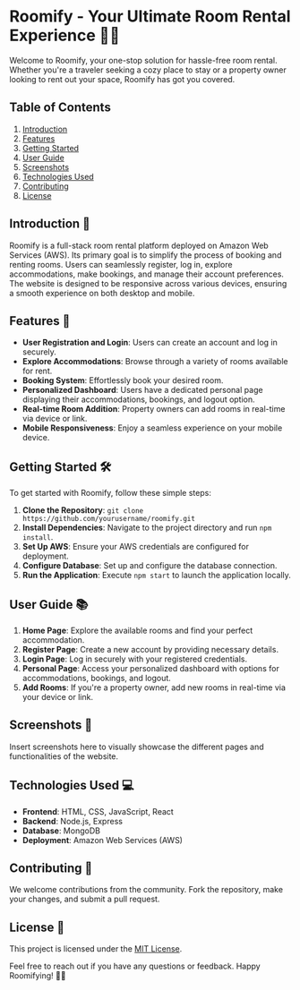 # Roomify - Your Ultimate Room Rental Experience 🏡🌟

Welcome to Roomify, your one-stop solution for hassle-free room rental. Whether you're a traveler seeking a cozy place to stay or a property owner looking to rent out your space, Roomify has got you covered.

## Table of Contents
1. [Introduction](#introduction)
2. [Features](#features)
3. [Getting Started](#getting-started)
4. [User Guide](#user-guide)
5. [Screenshots](#screenshots)
6. [Technologies Used](#technologies-used)
7. [Contributing](#contributing)
8. [License](#license)

## Introduction 🌟

Roomify is a full-stack room rental platform deployed on Amazon Web Services (AWS). Its primary goal is to simplify the process of booking and renting rooms. Users can seamlessly register, log in, explore accommodations, make bookings, and manage their account preferences. The website is designed to be responsive across various devices, ensuring a smooth experience on both desktop and mobile.

## Features 🚀

- **User Registration and Login**: Users can create an account and log in securely.
- **Explore Accommodations**: Browse through a variety of rooms available for rent.
- **Booking System**: Effortlessly book your desired room.
- **Personalized Dashboard**: Users have a dedicated personal page displaying their accommodations, bookings, and logout option.
- **Real-time Room Addition**: Property owners can add rooms in real-time via device or link.
- **Mobile Responsiveness**: Enjoy a seamless experience on your mobile device.

## Getting Started 🛠️

To get started with Roomify, follow these simple steps:

1. **Clone the Repository**: `git clone https://github.com/yourusername/roomify.git`
2. **Install Dependencies**: Navigate to the project directory and run `npm install`.
3. **Set Up AWS**: Ensure your AWS credentials are configured for deployment.
4. **Configure Database**: Set up and configure the database connection.
5. **Run the Application**: Execute `npm start` to launch the application locally.

## User Guide 📚

1. **Home Page**: Explore the available rooms and find your perfect accommodation.
2. **Register Page**: Create a new account by providing necessary details.
3. **Login Page**: Log in securely with your registered credentials.
4. **Personal Page**: Access your personalized dashboard with options for accommodations, bookings, and logout.
5. **Add Rooms**: If you're a property owner, add new rooms in real-time via your device or link.

## Screenshots 📸

Insert screenshots here to visually showcase the different pages and functionalities of the website.

## Technologies Used 💻

- **Frontend**: HTML, CSS, JavaScript, React
- **Backend**: Node.js, Express
- **Database**: MongoDB
- **Deployment**: Amazon Web Services (AWS)

## Contributing 🤝

We welcome contributions from the community. Fork the repository, make your changes, and submit a pull request.

## License 📝

This project is licensed under the [MIT License](LICENSE).

Feel free to reach out if you have any questions or feedback. Happy Roomifying! 🏡🌟
